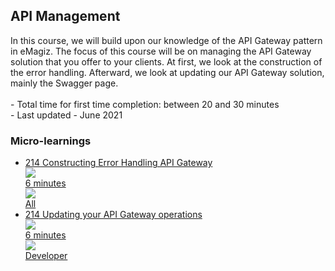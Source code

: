 <div class="ez-academy">
	<div class="ez-academy__body">
		<main class="master">
	<h2 class="title">API Management</h2>
    <p>
       In this course, we will build upon our knowledge of the API Gateway pattern in eMagiz. The focus of this course will be on managing the API Gateway solution that you offer to your clients. At first, we look at the construction of the error handling. Afterward, we look at updating our API Gateway solution, mainly the Swagger page.
        </br></br>
        - Total time for first time completion: between 20 and 30 minutes
        </br>
        - Last updated - June 2021
    </p>
    <h3 class="title">Micro-learnings</h3>
    <ul class="strip-container">
        <li class="strip">
            <a href="../../docs/microlearning/intermediate-api-management-constructing-error-handling-api-gateway" class="strip__link">
            <label for="" class="strip__label">
                <span>214</span>
                Constructing Error Handling API Gateway
            </label>
            <div class="strip__attribute">
                <img class="strip__attribute-icon strip__attribute-icon--duration" src="../../img/microlearning/academy_index/icon-duration32.svg"/>
                <div class="strip__attribute-label">6 minutes</div>
            </div>
            <div class="strip__attribute">
                <img class="strip__attribute-icon strip__attribute-icon--roles" src="../../img/microlearning/academy_index/icon-roles32.svg"/>
                <div class="strip__attribute-label">All</div>
            </div>
        </a>
        </li>
        <li class="strip">
            <a href="../../docs/microlearning/intermediate-api-management-updating-your-api-gateway-operations" class="strip__link">
            <label for="" class="strip__label">
                <span>214</span>
                Updating your API Gateway operations
            </label>
            <div class="strip__attribute">
                <img class="strip__attribute-icon strip__attribute-icon--duration" src="../../img/microlearning/academy_index/icon-duration32.svg"/>
                <div class="strip__attribute-label">6 minutes</div>
            </div>
            <div class="strip__attribute">
                <img class="strip__attribute-icon strip__attribute-icon--roles" src="../../img/microlearning/academy_index/icon-roles32.svg"/>
                <div class="strip__attribute-label">Developer</div>
            </div>
            </a>
        </li>        
    </ul>
    </main>
    </div>
</div>